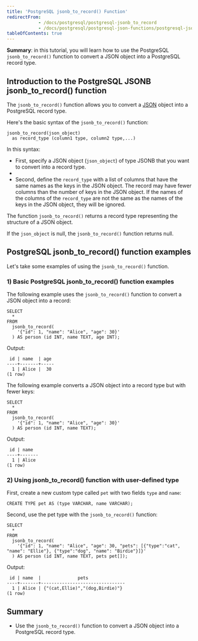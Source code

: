 ```yaml
---
title: 'PostgreSQL jsonb_to_record() Function'
redirectFrom:
            - /docs/postgresql/postgresql-jsonb_to_record 
            - /docs/postgresql/postgresql-json-functions/postgresql-jsonb_to_record/
tableOfContents: true
---
```



**Summary**: in this tutorial, you will learn how to use the PostgreSQL `jsonb_to_record()` function to convert a JSON object into a PostgreSQL record type.





## Introduction to the PostgreSQL JSONB jsonb_to_record() function





The `jsonb_to_record()` function allows you to convert a [JSON](/docs/postgresql/postgresql-json) object into a PostgreSQL record type.





Here's the basic syntax of the `jsonb_to_record()` function:





```
jsonb_to_record(json_object)
  as record_type (column1 type, column2 type,...)
```





In this syntax:





- First, specify a JSON object (`json_object`) of type JSONB that you want to convert into a record type.
-
- Second, define the `record_type` with a list of columns that have the same names as the keys in the JSON object. The record may have fewer columns than the number of keys in the JSON object. If the names of the columns of the `record_type` are not the same as the names of the keys in the JSON object, they will be ignored.





The function `jsonb_to_record()` returns a record type representing the structure of a JSON object.





If the `json_object` is null, the `jsonb_to_record()` function returns null.





## PostgreSQL jsonb_to_record() function examples





Let's take some examples of using the `jsonb_to_record()` function.





### 1) Basic PostgreSQL jsonb_to_record() function examples





The following example uses the `jsonb_to_record()` function to convert a JSON object into a record:





```
SELECT
  *
FROM
  jsonb_to_record(
    '{"id": 1, "name": "Alice", "age": 30}'
  ) AS person (id INT, name TEXT, age INT);
```





Output:





```
 id | name  | age
----+-------+-----
  1 | Alice |  30
(1 row)
```





The following example converts a JSON object into a record type but with fewer keys:





```
SELECT
  *
FROM
  jsonb_to_record(
    '{"id": 1, "name": "Alice", "age": 30}'
  ) AS person (id INT, name TEXT);
```





Output:





```
 id | name
----+-------
  1 | Alice
(1 row)
```





### 2) Using jsonb_to_record() function with user-defined type





First, create a new custom type called `pet` with two fields `type` and `name`:





```
CREATE TYPE pet AS (type VARCHAR, name VARCHAR);
```





Second, use the pet type with the `jsonb_to_record()` function:





```
SELECT
  *
FROM
  jsonb_to_record(
    '{"id": 1, "name": "Alice", "age": 30, "pets": [{"type":"cat", "name": "Ellie"}, {"type":"dog", "name": "Birdie"}]}'
  ) AS person (id INT, name TEXT, pets pet[]);
```





Output:





```
 id | name  |              pets
----+-------+--------------------------------
  1 | Alice | {"(cat,Ellie)","(dog,Birdie)"}
(1 row)
```





## Summary





- Use the `jsonb_to_record()` function to convert a JSON object into a PostgreSQL record type.


